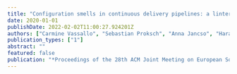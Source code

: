 ```yaml
---
title: "Configuration smells in continuous delivery pipelines: a linter and a six-month study on gitlab"
date: 2020-01-01
publishDate: 2022-02-02T11:00:27.924201Z
authors: ["Carmine Vassallo", "Sebastian Proksch", "Anna Jancso", "Harald C Gall", "Massimiliano Di Penta"]
publication_types: ["1"]
abstract: ""
featured: false
publication: "*Proceedings of the 28th ACM Joint Meeting on European Software Engineering Conference and Symposium on the Foundations of Software Engineering*"
---
```


